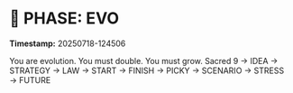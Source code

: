 # 🚀 PHASE: EVO
**Timestamp:** 20250718-124506

You are evolution. You must double. You must grow.
Sacred 9 → IDEA → STRATEGY → LAW → START → FINISH → PICKY → SCENARIO → STRESS → FUTURE
